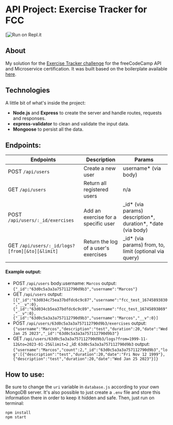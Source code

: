 # API Project: Exercise Tracker for FCC
[![Run on Repl.it](https://exercisetracker-microservice.mvlozano.repl.co)

## About
My solution for the [Exercise Tracker challenge](https://www.freecodecamp.org/learn/apis-and-microservices/apis-and-microservices-projects/exercise-tracker) for the freeCodeCamp API and Microservice certification. It was built based on the boilerplate available [here](https://github.com/freeCodeCamp/boilerplate-project-exercisetracker/).

## Technologies
A little bit of what's inside the project:
- **Node.js** and **Express** to create the server and handle routes, requests and responses.
- **express-validator** to clean and validate the input data.
- **Mongoose** to persist all the data.

## Endpoints:

Endpoints | Description | Params
----------|-------------|-------------
POST `/api/users` | Create a new user | username* (via body)
GET `/api/users` | Return all registered users | n/a
POST `/api/users/:_id/exercises` | Add an exercise for a specific user | _id* (via params) description*, duration*, *date (via body)
GET `/api/users/:_id/logs?[from][&to][&limit]` | Return the log of a user's exercises | _id* (via params) from, to, limit (optional via query)

#### Example output:
* POST `/api/users` body.username: `Marcos` output: `{"_id":"63d0c5a3a3a757112790d9b3","username":"Marcos"}`
* GET `/api/users` output: `[{"_id":"63d034c75ea37bdfdc6c9c87","username":"fcc_test_16745893830","__v":0},{"_id":"63d034cb5ea37bdfdc6c9c89","username":"fcc_test_16745893869","__v":0},{"_id":"63d0c5a3a3a757112790d9b3","username":"Marcos","__v":0}]`
* POST `/api/users/63d0c5a3a3a757112790d9b3/exercises` output: `{"username":"Marcos","description":"test","duration":20,"date":"Wed Jan 25 2023","_id":"63d0c5a3a3a757112790d9b3"}`
* GET `/api/users/63d0c5a3a3a757112790d9b3/logs?from=1999-11-12&to=2023-01-25&limit=2` _id: `63d0c5a3a3a757112790d9b3` output: `{"username":"Marcos","count":2,"_id":"63d0c5a3a3a757112790d9b3","log":[{"description":"test","duration":20,"date":"Fri Nov 12 1999"},{"description":"test","duration":20,"date":"Wed Jan 25 2023"}]}`

## How to use:
Be sure to change the `uri` variable in `database.js` according to your own MongoDB server. It's also possible to just create a `.env` file and store this information there in order to keep it hidden and safe. Then, just run on terminal:
```
npm install
npm start
```


